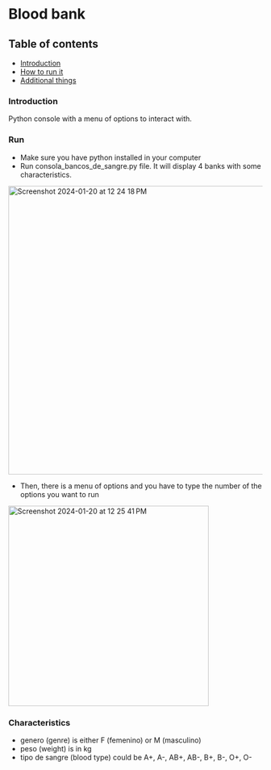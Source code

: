 # Blood bank

## Table of contents
* [Introduction](#Introduction)
* [How to run it](#Run)
* [Additional things](#Characteristics)

### Introduction
Python console with a menu of options to interact with. 

### Run
- Make sure you have python installed in your computer
- Run consola_bancos_de_sangre.py file. It will display 4 banks with some characteristics.
<img width="572" alt="Screenshot 2024-01-20 at 12 24 18 PM" src="https://github.com/isamgalindo/BloodBank/assets/141882033/66e17f1f-b29d-4c46-86bf-a90160ac7456">

- Then, there is a menu of options and you have to type the number of the options you want to run
<img width="397" alt="Screenshot 2024-01-20 at 12 25 41 PM" src="https://github.com/isamgalindo/BloodBank/assets/141882033/ce4b7856-6159-41db-b030-cd98ef613a24">

### Characteristics
- genero (genre) is either F (femenino) or M (masculino)
- peso (weight) is in kg
- tipo de sangre (blood type) could be A+, A-, AB+, AB-, B+, B-, O+, O-



